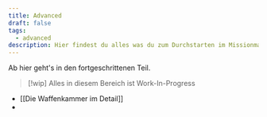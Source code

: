 ```yaml
---
title: Advanced
draft: false
tags:
  - advanced
description: Hier findest du alles was du zum Durchstarten im Missionmaking brauchst!
---
```

Ab hier geht's in den fortgeschrittenen Teil.
 > [!wip]
 > Alles in diesem Bereich ist Work-In-Progress

- [[Die Waffenkammer im Detail]]
- 
